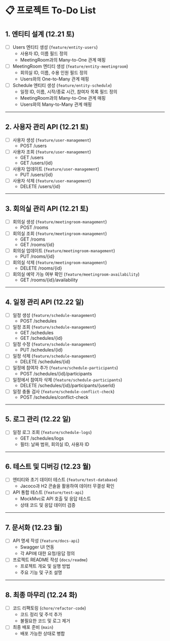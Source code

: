 # 📋 프로젝트 To-Do List

## 1. 엔티티 설계  (12.21 토)
- [ ] Users 엔티티 생성 (`feature/entity-users`)
    - 사용자 ID, 이름 필드 정의
    - MeetingRoom과의 Many-to-One 관계 매핑
- [ ] MeetingRoom 엔티티 생성 (`feature/entity-meetingroom`)
    - 회의실 ID, 이름, 수용 인원 필드 정의
    - Users와의 One-to-Many 관계 매핑
- [ ] Schedule 엔티티 생성 (`feature/entity-schedule`)
    - 일정 ID, 이름, 시작/종료 시간, 참여자 목록 필드 정의
    - MeetingRoom과의 Many-to-One 관계 매핑
    - Users와의 Many-to-Many 관계 매핑

---

## 2. 사용자 관리 API (12.21 토)
- [ ] 사용자 생성 (`feature/user-management`)
    - POST /users
- [ ] 사용자 조회 (`feature/user-management`)
    - GET /users
    - GET /users/{id}
- [ ] 사용자 업데이트 (`feature/user-management`)
    - PUT /users/{id}
- [ ] 사용자 삭제 (`feature/user-management`)
    - DELETE /users/{id}

---

## 3. 회의실 관리 API (12.21 토)
- [ ] 회의실 생성 (`feature/meetingroom-management`)
    - POST /rooms
- [ ] 회의실 조회 (`feature/meetingroom-management`)
    - GET /rooms
    - GET /rooms/{id}
- [ ] 회의실 업데이트 (`feature/meetingroom-management`)
    - PUT /rooms/{id}
- [ ] 회의실 삭제 (`feature/meetingroom-management`)
    - DELETE /rooms/{id}
- [ ] 회의실 예약 가능 여부 확인 (`feature/meetingroom-availability`)
    - GET /rooms/{id}/availability

---

## 4. 일정 관리 API (12.22 일)
- [ ] 일정 생성 (`feature/schedule-management`)
    - POST /schedules
- [ ] 일정 조회 (`feature/schedule-management`)
    - GET /schedules
    - GET /schedules/{id}
- [ ] 일정 수정 (`feature/schedule-management`)
    - PUT /schedules/{id}
- [ ] 일정 삭제 (`feature/schedule-management`)
    - DELETE /schedules/{id}
- [ ] 일정에 참여자 추가 (`feature/schedule-participants`)
    - POST /schedules/{id}/participants
- [ ] 일정에서 참여자 삭제 (`feature/schedule-participants`)
    - DELETE /schedules/{id}/participants/{userId}
- [ ] 일정 충돌 검사 (`feature/schedule-conflict-check`)
    - POST /schedules/conflict-check

---

## 5. 로그 관리 (12.22 일)
- [ ] 일정 로그 조회 (`feature/schedule-logs`)
    - GET /schedules/logs
    - 필터: 날짜 범위, 회의실 ID, 사용자 ID

---

## 6. 테스트 및 디버깅 (12.23 월)
- [ ] 엔티티와 초기 데이터 테스트 (`feature/test-database`)
    - Jacoco과 H2 콘솔을 활용하여 데이터 무결성 확인
- [ ] API 통합 테스트 (`feature/test-api`)
    - MockMvc로 API 호출 및 응답 테스트
    - 상태 코드 및 응답 데이터 검증

---

## 7. 문서화 (12.23 월)
- [ ] API 명세 작성 (`feature/docs-api`)
    - Swagger UI 연동
    - 각 API에 대한 요청/응답 정의
- [ ] 프로젝트 README 작성 (`docs/readme`)
    - 프로젝트 개요 및 실행 방법
    - 주요 기능 및 구조 설명

---

## 8. 최종 마무리 (12.24 화)
- [ ] 코드 리팩토링 (`chore/refactor-code`)
    - 코드 정리 및 주석 추가
    - 불필요한 코드 및 로그 제거
- [ ] 최종 배포 준비 (`main`)
    - 배포 가능한 상태로 병합
